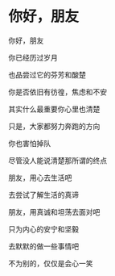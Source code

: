 # 你好，朋友

你好，朋友

你已经历过岁月

也品尝过它的芬芳和酸楚

你是否依旧有彷徨，焦虑和不安

其实什么最重要你心里也清楚

只是，大家都努力奔跑的方向

你也害怕掉队

尽管没人能说清楚那所谓的终点

朋友，用心去生活吧

去尝试了解生活的真谛

朋友，用真诚和坦荡去面对吧

只为内心的安宁和坚毅

去默默的做一些事情吧

不为别的，仅仅是会心一笑